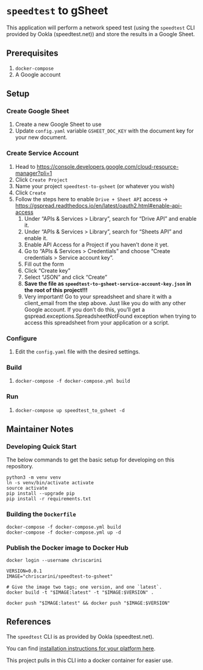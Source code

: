 # `speedtest` to gSheet

This application will perform a network speed test (using the `speedtest` CLI provided by Ookla (speedtest.net)) and
store the results in a Google Sheet.

## Prerequisites

1. `docker-compose`
1. A Google account

## Setup

### Create Google Sheet

1. Create a new Google Sheet to use
1. Update `config.yaml` variable `GSHEET_DOC_KEY` with the document key for your new document.

### Create Service Account

1. Head to https://console.developers.google.com/cloud-resource-manager?pli=1
1. Click `Create Project`
1. Name your project `speedtest-to-gsheet` (or whatever you wish)
1. Click `Create`
1. Follow the steps here to enable `Drive + Sheet API` access -> https://gspread.readthedocs.io/en/latest/oauth2.html#enable-api-access
    1. Under “APIs & Services > Library”, search for “Drive API” and enable it.
    2. Under “APIs & Services > Library”, search for “Sheets API” and enable it.
    3. Enable API Access for a Project if you haven’t done it yet.
    4. Go to “APIs & Services > Credentials” and choose “Create credentials > Service account key”.
    5. Fill out the form
    6. Click “Create key”
    7. Select “JSON” and click “Create”
    8. **Save the file as `speedtest-to-gsheet-service-account-key.json` in the root of this project!!!**
    9. Very important! Go to your spreadsheet and share it with a client_email from the step above. Just like you do
       with any other Google account. If you don’t do this, you’ll get a gspread.exceptions.SpreadsheetNotFound
       exception when trying to access this spreadsheet from your application or a script.

### Configure

1. Edit the `config.yaml` file with the desired settings.

### Build

1. `docker-compose -f docker-compose.yml build`

### Run

1. `docker-compose up speedtest_to_gsheet -d`

## Maintainer Notes

### Developing Quick Start

The below commands to get the basic setup for developing on this repository.

```shell 
python3 -m venv venv
ln -s venv/bin/activate activate
source activate
pip install --upgrade pip
pip install -r requirements.txt
```

### Building the `Dockerfile`

```shell
docker-compose -f docker-compose.yml build
docker-compose -f docker-compose.yml up -d
```

### Publish the Docker image to Docker Hub

```shell
docker login --username chriscarini

VERSION=0.0.1
IMAGE="chriscarini/speedtest-to-gsheet"

# Give the image two tags; one version, and one `latest`.
docker build -t "$IMAGE:latest" -t "$IMAGE:$VERSION" .

docker push "$IMAGE:latest" && docker push "$IMAGE:$VERSION"
```

## References

The `speedtest` CLI is as provided by Ookla (speedtest.net).

You can find [installation instructions for your platform here](https://www.speedtest.net/apps/cli).

This project pulls in this CLI into a docker container for easier use.